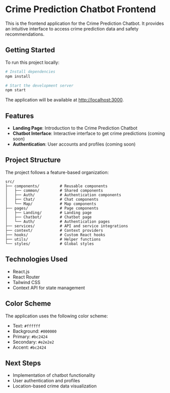 # Crime Prediction Chatbot Frontend

This is the frontend application for the Crime Prediction Chatbot. It provides an intuitive interface to access crime prediction data and safety recommendations.

## Getting Started

To run this project locally:

```bash
# Install dependencies
npm install

# Start the development server
npm start
```

The application will be available at [http://localhost:3000](http://localhost:3000).

## Features

- **Landing Page**: Introduction to the Crime Prediction Chatbot
- **Chatbot Interface**: Interactive interface to get crime predictions (coming soon)
- **Authentication**: User accounts and profiles (coming soon)

## Project Structure

The project follows a feature-based organization:

```
src/
├── components/         # Reusable components
│   ├── common/         # Shared components
│   ├── Auth/           # Authentication components
│   ├── Chat/           # Chat components
│   └── Map/            # Map components
├── pages/              # Page components
│   ├── Landing/        # Landing page
│   ├── Chatbot/        # Chatbot page
│   └── Auth/           # Authentication pages
├── services/           # API and service integrations
├── context/            # Context providers
├── hooks/              # Custom React hooks
├── utils/              # Helper functions
└── styles/             # Global styles
```

## Technologies Used

- React.js
- React Router
- Tailwind CSS
- Context API for state management

## Color Scheme

The application uses the following color scheme:

- Text: `#ffffff`
- Background: `#000000`
- Primary: `#bc2424`
- Secondary: `#e2e2e2`
- Accent: `#bc2424`

## Next Steps

- Implementation of chatbot functionality
- User authentication and profiles
- Location-based crime data visualization 